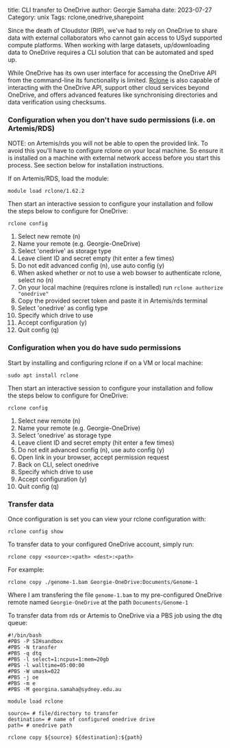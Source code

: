 title: CLI transfer to OneDrive
author: Georgie Samaha
date: 2023-07-27
Category: unix
Tags: rclone,onedrive,sharepoint

Since the death of Cloudstor (RIP), we've had to rely on OneDrive to share data with external collaborators who cannot gain access to USyd supported compute platforms. When working with large datasets, up/downloading data to OneDrive requires a CLI solution that can be automated and sped up. 

While OneDrive has its own user interface for accessing the OneDrive API from the command-line its functionality is limited. [Rclone](https://rclone.org/onedrive/) is also capable of interacting with the OneDrive API, support other cloud services beyond OneDrive, and offers advanced features like synchronising directories and data verification using checksums.

### Configuration when you don't have sudo permissions (i.e. on Artemis/RDS) 

NOTE: on Artemis/rds you will not be able to open the provided link. To avoid this you'll have to configure rclone on your local machine. So ensure it is installed on a machine with external network access before you start this process. See section below for installation instructions. 

If on Artemis/RDS, load the module: 
```
module load rclone/1.62.2
```

Then start an interactive session to configure your installation and follow the steps below to configure for OneDrive: 
```
rclone config
```

1. Select new remote (n)
2. Name your remote (e.g. Georgie-OneDrive)
3. Select 'onedrive' as storage type
4. Leave client ID and secret empty (hit enter a few times)
5. Do not edit advanced config (n), use auto config (y)
6. When asked whether or not to use a web bowser to authenticate rclone, select no (n)
7. On your local machine (requires rclone is installed) run `rclone authorize "onedrive"`
8. Copy the provided secret token and paste it in Artemis/rds terminal 
9. Select 'onedrive' as config type 
10. Specify which drive to use
11. Accept configuration (y)
12. Quit config (q)

### Configuration when you do have sudo permissions

Start by installing and configuring rclone if on a VM or local machine: 
```
sudo apt install rclone
```

Then start an interactive session to configure your installation and follow the steps below to configure for OneDrive: 
```
rclone config
```

1. Select new remote (n)
2. Name your remote (e.g. Georgie-OneDrive)
3. Select 'onedrive' as storage type
4. Leave client ID and secret empty (hit enter a few times)
5. Do not edit advanced config (n), use auto config (y)
6. Open link in your browser, accept permission request 
7. Back on CLI, select onedrive
8. Specify which drive to use
9. Accept configuration (y)
10. Quit config (q)

### Transfer data 
Once configuration is set you can view your rclone configuration with: 
```
rclone config show
```

To transfer data to your configured OneDrive account, simply run: 
```
rclone copy <source>:<path> <dest>:<path> 
```

For example:
```
rclone copy ./genome-1.bam Georgie-OneDrive:Documents/Genome-1
```

Where I am transfering the file `genome-1.bam` to my pre-configured OneDrive remote named `Georgie-OneDrive` at the path `Documents/Genome-1`

To transfer data from rds or Artemis to OneDrive via a PBS job using the dtq queue: 

```
#!/bin/bash
#PBS -P SIHsandbox
#PBS -N transfer
#PBS -q dtq
#PBS -l select=1:ncpus=1:mem=20gb
#PBS -l walltime=05:00:00
#PBS -W umask=022
#PBS -j oe
#PBS -m e
#PBS -M georgina.samaha@sydney.edu.au

module load rclone 

source= # file/directory to transfer
destination= # name of configured onedrive drive
path= # onedrive path 

rclone copy ${source} ${destination}:${path}
```
